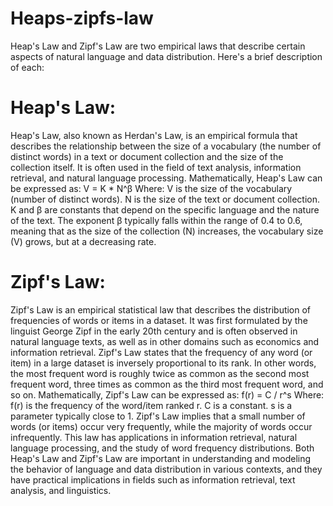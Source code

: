 # Heaps-zipfs-law
Heap's Law and Zipf's Law are two empirical laws that describe certain aspects of natural language and data distribution. Here's a brief description of each:

# Heap's Law:
Heap's Law, also known as Herdan's Law, is an empirical formula that describes the relationship between the size of a vocabulary (the number of distinct words) in a text or document collection and the size of the collection itself.
It is often used in the field of text analysis, information retrieval, and natural language processing.
Mathematically, Heap's Law can be expressed as:
V = K * N^β
Where:
V is the size of the vocabulary (number of distinct words).
N is the size of the text or document collection.
K and β are constants that depend on the specific language and the nature of the text.
The exponent β typically falls within the range of 0.4 to 0.6, meaning that as the size of the collection (N) increases, the vocabulary size (V) grows, but at a decreasing rate.
# Zipf's Law:
Zipf's Law is an empirical statistical law that describes the distribution of frequencies of words or items in a dataset.
It was first formulated by the linguist George Zipf in the early 20th century and is often observed in natural language texts, as well as in other domains such as economics and information retrieval.
Zipf's Law states that the frequency of any word (or item) in a large dataset is inversely proportional to its rank. In other words, the most frequent word is roughly twice as common as the second most frequent word, three times as common as the third most frequent word, and so on.
Mathematically, Zipf's Law can be expressed as:
f(r) = C / r^s
Where:
f(r) is the frequency of the word/item ranked r.
C is a constant.
s is a parameter typically close to 1.
Zipf's Law implies that a small number of words (or items) occur very frequently, while the majority of words occur infrequently.
This law has applications in information retrieval, natural language processing, and the study of word frequency distributions.
Both Heap's Law and Zipf's Law are important in understanding and modeling the behavior of language and data distribution in various contexts, and they have practical implications in fields such as information retrieval, text analysis, and linguistics.
